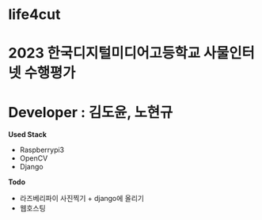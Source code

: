 # life4cut
# 2023 한국디지털미디어고등학교 사물인터넷 수행평가
# Developer : 김도윤, 노현규

**Used Stack**  
 - Raspberrypi3
 - OpenCV
 - Django  
  
**Todo**
 - 라즈베리파이 사진찍기 + django에 올리기
 - 웹호스팅  
